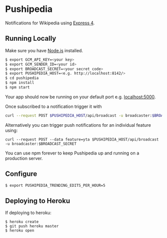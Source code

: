 # Pushipedia

Notifications for Wikipedia using [Express 4](http://expressjs.com/).

## Running Locally

Make sure you have [Node.js](http://nodejs.org/) installed.

```sh
$ export GCM_API_KEY=<your key>
$ export GCM_SENDER_ID=<your id>
$ export BROADCAST_SECRET=<your secret code>
$ export PUSHIPEDIA_HOST=<e.g. http://localhost:8142/>
$ cd pushipedia
$ npm install
$ npm start
```

Your app should now be running on your default port e.g. [localhost:5000](http://localhost:5000/).

Once subscribed to a notification trigger it with
```sh
curl --request POST $PUSHIPEDIA_HOST/api/broadcast -u broadcaster:$BROADCAST_SECRET
```
Alternatively you can trigger push notifications for an individual feature using:
```
curl --request POST --data feature=yta $PUSHIPEDIA_HOST/api/broadcast -u broadcaster:$BROADCAST_SECRET
```

You can use npm forever to keep Pushipedia up and running on a production server.

## Configure

```sh
$ export PUSHIPEDIA_TRENDING_EDITS_PER_HOUR=5
````

## Deploying to Heroku

If deploying to heroku:
```
$ heroku create
$ git push heroku master
$ heroku open
```

